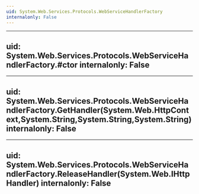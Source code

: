```yaml
---
uid: System.Web.Services.Protocols.WebServiceHandlerFactory
internalonly: False
---
```


---
uid: System.Web.Services.Protocols.WebServiceHandlerFactory.#ctor
internalonly: False
---

---
uid: System.Web.Services.Protocols.WebServiceHandlerFactory.GetHandler(System.Web.HttpContext,System.String,System.String,System.String)
internalonly: False
---

---
uid: System.Web.Services.Protocols.WebServiceHandlerFactory.ReleaseHandler(System.Web.IHttpHandler)
internalonly: False
---
